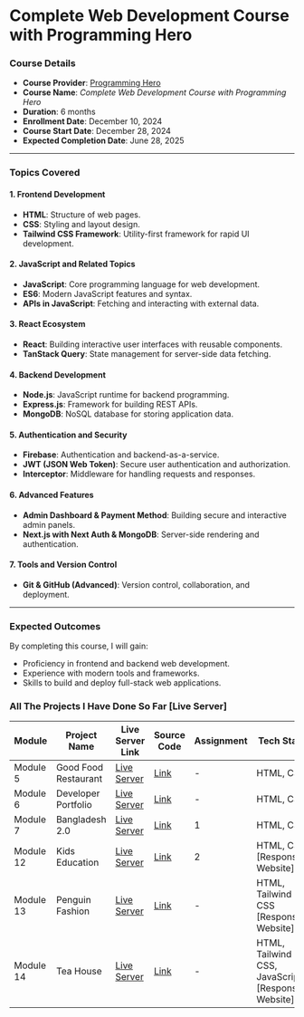 # Complete Web Development Course with Programming Hero

### Course Details
- **Course Provider**: [Programming Hero](https://www.programming-hero.com/)
- **Course Name**: *Complete Web Development Course with Programming Hero*
- **Duration**: 6 months
- **Enrollment Date**: December 10, 2024
- **Course Start Date**: December 28, 2024
- **Expected Completion Date**: June 28, 2025

---

### Topics Covered

#### 1. Frontend Development
- **HTML**: Structure of web pages.
- **CSS**: Styling and layout design.
- **Tailwind CSS Framework**: Utility-first framework for rapid UI development.

#### 2. JavaScript and Related Topics
- **JavaScript**: Core programming language for web development.
- **ES6**: Modern JavaScript features and syntax.
- **APIs in JavaScript**: Fetching and interacting with external data.

#### 3. React Ecosystem
- **React**: Building interactive user interfaces with reusable components.
- **TanStack Query**: State management for server-side data fetching.

#### 4. Backend Development
- **Node.js**: JavaScript runtime for backend programming.
- **Express.js**: Framework for building REST APIs.
- **MongoDB**: NoSQL database for storing application data.

#### 5. Authentication and Security
- **Firebase**: Authentication and backend-as-a-service.
- **JWT (JSON Web Token)**: Secure user authentication and authorization.
- **Interceptor**: Middleware for handling requests and responses.

#### 6. Advanced Features
- **Admin Dashboard & Payment Method**: Building secure and interactive admin panels.
- **Next.js with Next Auth & MongoDB**: Server-side rendering and authentication.

#### 7. Tools and Version Control
- **Git & GitHub (Advanced)**: Version control, collaboration, and deployment.

---

### Expected Outcomes
By completing this course, I will gain:
- Proficiency in frontend and backend web development.
- Experience with modern tools and frameworks.
- Skills to build and deploy full-stack web applications.


### All The Projects I Have Done So Far [Live Server]
| Module               | Project Name          | Live Server Link                                                                 | Source Code                                                                                  | Assignment | Tech Stack |
|----------------------|-----------------------|----------------------------------------------------------------------------------|----------------------------------------------------------------------------------------------|---|----|
| Module 5             | Good Food Restaurant  | [Live Server](https://sifatislive.github.io/module-5-live-server/index.html)     | [Link](https://github.com/emonislive/learning-skills/tree/main/programming-hero-web-dev/module_5) | - | HTML, CSS |
| Module 6             | Developer Portfolio   | [Live Server](https://sifatislive.github.io/module-6-live-server/)               | [Link](https://github.com/emonislive/learning-skills/tree/main/programming-hero-web-dev/module_6) | - | HTML, CSS |
| Module 7             | Bangladesh 2.0        | [Live Server](https://emonislive.github.io/assignment-1/)                        | [Link](https://github.com/emonislive/assignment-1)                                      | 1 | HTML, CSS |
| Module 12            | Kids Education        | [Live Server](https://emonislive.github.io/assignment-2/)                        | [Link](https://github.com/emonislive/assignment-2)                                      | 2 | HTML, CSS [Responsive Website] |
| Module 13            | Penguin Fashion       | [Live Server](https://sifatislive.github.io/module-13-live-server/) | [Link](https://github.com/emonislive/learning-skills/tree/main/programming-hero-web-dev/module_13) | - | HTML, Tailwind CSS [Responsive Website] |
| Module 14            | Tea House             | [Live Server](https://sifatislive.github.io/module-14-live-server/) | [Link](https://github.com/emonislive/learning-skills/tree/main/programming-hero-web-dev/module_14) | - | HTML, Tailwind CSS, JavaScript [Responsive Website] | 

